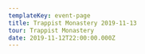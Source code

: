 ```yaml
---
templateKey: event-page
title: Trappist Monastery 2019-11-13
tour: Trappist Monastery
date: 2019-11-12T22:00:00.000Z
---
```


